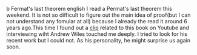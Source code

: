 b
Fermat's last theorem
english
I read a Permat's last theorem this weekend. 
It is not so difficult to figure out the main idea of proof(but I can not understand any fomular at all) because I already the read it around 6 years ago.This time I found out a [clip](https://www.youtube.com/watch?v=Hkz45Ivr12k) related to this book on Youtube and interviewing wiht Andrew Wiles touched me deeply.
I tried to look for his recent work but I could not. As his personality, he might surprise us again soon.